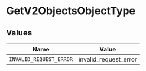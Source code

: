 # GetV2ObjectsObjectType


## Values

| Name                    | Value                   |
| ----------------------- | ----------------------- |
| `INVALID_REQUEST_ERROR` | invalid_request_error   |